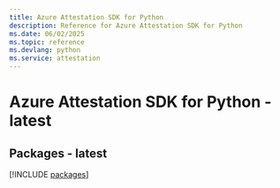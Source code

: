 ```yaml
---
title: Azure Attestation SDK for Python
description: Reference for Azure Attestation SDK for Python
ms.date: 06/02/2025
ms.topic: reference
ms.devlang: python
ms.service: attestation
---
```

# Azure Attestation SDK for Python - latest
## Packages - latest
[!INCLUDE [packages](attestation-index.md)]